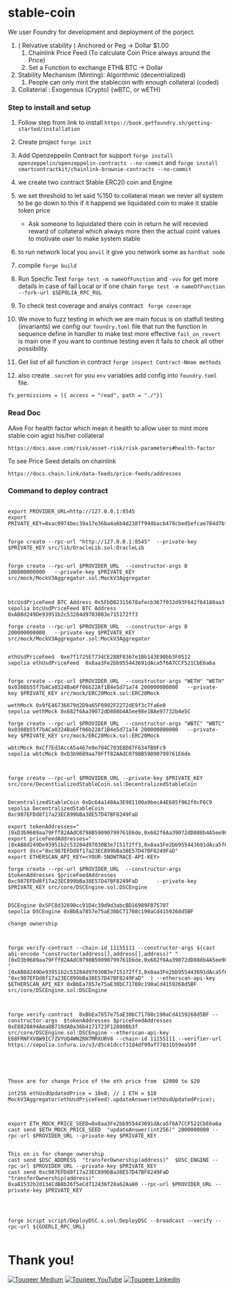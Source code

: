 # stable-coin

We user Foundry for development and deployment of the porject.

1. ( Relvative stability ) Anchored or Peg  -> Dollar $1.00
    1. Chainlink Price Feed (To calculate Coin Price always around the Price)
    2. Set a Function to exchange ETH& BTC -> Dollar 
2. Stability Mechanism (Minting): Algorithmic (decentrialized)
   1.  People can only mint the stablecoin with enough collateral (coded)
3. Collaterial : Exogenous (Crypto) {wBTC, or wETH}
 

### Step to install and setup

1. Follow step from link to install `https://book.getfoundry.sh/getting-started/installation`

2. Create project `forge init`

3. Add Openzeppelin Contract for support  `forge install openzeppelin/openzeppelin-contracts --no-commit` and `forge install smartcontractkit/chainlink-brownie-contracts --no-commit`

4. we create two contract Stable ERC20 coin and Engine
5. we set threshold to let said %150  to collateral mean we never all system to be go down to this if it happend we liquidated coin to make it stable token price 
    - Ask someone to liqiuidated there coin in return he will recevied reward of collateral which always more then the actual coint values to motivate user to make system stable
6. to run network local you `anvil` it give you network some as `hardhat node` 
7. compile `forge build`
8. Run Specfic Test `forge test -m nameOfFunction`  and `-vvv` for get more details in case of fail  Local or if one chain `forge test -m nameOfFunction --fork-url $SEPOLIA_RPC_RUL`
9. To check test coverage and analys contract ` forge coverage`

10. We move to fuzz testing in which we are main focus is on statfull testing (invariants) we config our `foundry.toml` file that run the function in sequence define in handler to make test more effective `fail_on_revert` is main one if you want to continue testing even it fails to check all other possibility.

11. Get list of all function in contract `forge inspect Contract-Nmae methods`

12. also create `.secret` for you `env` variables add config into `foundry.toml` file.

```
fs_permissions = [{ access = "read", path = "./"}]

```
### Read Doc 

AAve For health factor which mean it health to allow user to mint more stable coin agist his/her collateral 

```
https://docs.aave.com/risk/asset-risk/risk-parameters#health-factor
```
To see Price Seed details on chainlink
```
https://docs.chain.link/data-feeds/price-feeds/addresses
```

### Command to deploy contract
```
 
export PROVIDER_URL=http://127.0.0.1:8545
export PRIVATE_KEY=0xac0974bec39a17e36ba4a6b4d238ff944bacb478cbed5efcae784d7bf4f2ff80


forge create --rpc-url "http://127.0.0.1:8545"  --private-key $PRIVATE_KEY src/lib/OracleLib.sol:OracleLib


forge create --rpc-url $PROVIDER_URL  --constructor-args 8 100000000000   --private-key $PRIVATE_KEY src/mock/MockV3Aggregator.sol:MockV3Aggregator



btcUsdPriceFeed BTC Address 0x5FbDB2315678afecb367f032d93F642f64180aa3
sepolia btcUsdPriceFeed BTC Address 0xAB8d249De93951b2c53284d97030B3e715172ff3

forge create --rpc-url $PROVIDER_URL  --constructor-args 8 200000000000   --private-key $PRIVATE_KEY src/mock/MockV3Aggregator.sol:MockV3Aggregator


ethUsdPriceFeed  0xe7f1725E7734CE288F8367e1Bb143E90bb3F0512
sepolia ethUsdPriceFeed  0x8aa3Fe2bb955443691dAca5f6A7CCF521CbE6a6a


forge create --rpc-url $PROVIDER_URL  --constructor-args "WETH" "WETH" 0x0308b55f7bACa0324Ba6Ff06b22Af1B4e5d71a74 200000000000   --private-key $PRIVATE_KEY src/mock/ERC20Mock.sol:ERC20Mock

wethMock 0x9fE46736679d2D9a65F0992F2272dE9f3c7fa6e0
sepolia wethMock 0x682f6Aa39072dD888b4A5ee98e1BAe97732b4e5C

forge create --rpc-url $PROVIDER_URL  --constructor-args "WBTC" "WBTC" 0x0308b55f7bACa0324Ba6Ff06b22Af1B4e5d71a74 200000000000   --private-key $PRIVATE_KEY src/mock/ERC20Mock.sol:ERC20Mock

wbtcMock 0xCf7Ed3AccA5a467e9e704C703E8D87F634fB0Fc9
sepolia wbtcMock 0xD3b9689aa79Fff82AAdC0798B59090799761E6de



forge create --rpc-url $PROVIDER_URL --private-key $PRIVATE_KEY src/core/DecenttializedStableCoin.sol:DecentralizedStableCoin


DecentralizedStableCoin 0xDc64a140Aa3E981100a9becA4E685f962f0cF6C9
sepolia DecentralizedStableCoin 0xc987EFDd8f17a23EC899bBa38E57D47BF8249FaD

export tokenAddresses="[0xD3b9689aa79Fff82AAdC0798B59090799761E6de,0x682f6Aa39072dD888b4A5ee98e1BAe97732b4e5C]"
export priceFeedAddresses="[0xAB8d249De93951b2c53284d97030B3e715172ff3,0x8aa3Fe2bb955443691dAca5f6A7CCF521CbE6a6a]"
export dsc="0xc987EFDd8f17a23EC899bBa38E57D47BF8249FaD"
export ETHERSCAN_API_KEY=<YOUR-SNOWTRACE-API-KEY>

forge create --rpc-url $PROVIDER_URL  --constructor-args $tokenAddresses $priceFeedAddresses 0xc987EFDd8f17a23EC899bBa38E57D47BF8249FaD      --private-key $PRIVATE_KEY src/core/DSCEngine.sol:DSCEngine


DSCEngine 0x5FC8d32690cc91D4c39d9d3abcBD16989F875707
sepolia DSCEngine 0xBbEa7857e75aE30bC71708c190aCd4159268d5BF

change ownership



forge verify-contract --chain-id 11155111 --constructor-args $(cast abi-encode "constructor(address[],address[],address)" "[0xD3b9689aa79Fff82AAdC0798B59090799761E6de,0x682f6Aa39072dD888b4A5ee98e1BAe97732b4e5C]" "[0xAB8d249De93951b2c53284d97030B3e715172ff3,0x8aa3Fe2bb955443691dAca5f6A7CCF521CbE6a6a]" "0xc987EFDd8f17a23EC899bBa38E57D47BF8249FaD"  ) --etherscan-api-key  $ETHERSCAN_API_KEY 0xBbEa7857e75aE30bC71708c190aCd4159268d5BF src/core/DSCEngine.sol:DSCEngine



forge verify-contract  0xBbEa7857e75aE30bC71708c190aCd4159268d5BF --constructor-args  $tokenAddresses $priceFeedAddresses 0xE8828A94Aea8B718dA0a36b4171723F12080Bb3f src/core/DSCEngine.sol:DSCEngine --etherscan-api-key  E68FRNFXV8W9IC7ZVYUQ4WNZRH7MRXURV8 --chain-id 11155111 --verifier-url https://sepolia.infura.io/v3/d5c41dccf31d4df99af77831b59ea59f  





Those are for change Price of the eth price from  $2000 to $20

int256 ethUsdUpdatedPrice = 18e8; // 1 ETH = $18
MockV3Aggregator(ethUsdPriceFeed).updateAnswer(ethUsdUpdatedPrice);



export ETH_MOCK_PRICE_SEED=0x8aa3Fe2bb955443691dAca5f6A7CCF521CbE6a6a
cast send $ETH_MOCK_PRICE_SEED  "updateAnswer(int256)" 2000000000 --rpc-url $PROVIDER_URL --private-key $PRIVATE_KEY


This on is for change ownership
cast send $DSC_ADDRESS  "transferOwnership(address)"  $DSC_ENGINE --rpc-url $PROVIDER_URL --private-key $PRIVATE_KEY
cast send 0xc987EFDd8f17a23EC899bBa38E57D47BF8249FaD  "transferOwnership(address)"  0xa81532b2d134CdB8b26f5eCd712436f28a62Aa80 --rpc-url $PROVIDER_URL --private-key $PRIVATE_KEY




forge script script/DeployDSC.s.sol:DeployDSC --broadcast --verify --rpc-url ${GOERLI_RPC_URL}


```
# Thank you!

[![Touqeer Medium](https://img.shields.io/badge/Medium-000000?style=for-the-badge&logo=medium&logoColor=white)](https://medium.com/@touqeershah32)
[![Touqeer YouTube](https://img.shields.io/badge/YouTube-FF0000?style=for-the-badge&logo=youtube&logoColor=white)](https://www.youtube.com/channel/UC3oUDpfMOBefugPp4GADyUQ)
[![Touqeer Linkedin](https://img.shields.io/badge/LinkedIn-0077B5?style=for-the-badge&logo=linkedin&logoColor=white)](https://www.linkedin.com/in/touqeer-shah/)
